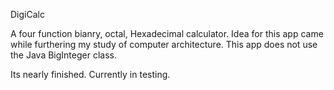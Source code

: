 DigiCalc

A four function bianry, octal, Hexadecimal calculator. Idea for this app came while furthering my study of computer architecture. This app does not use the Java BigInteger class.

Its nearly finished. Currently in testing.
